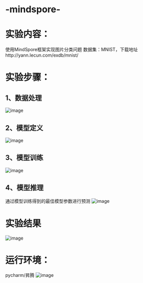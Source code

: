 # -mindspore-
# 实验内容：
使用MindSpore框架实现图片分类问题
数据集：MNIST，下载地址http://yann.lecun.com/exdb/mnist/
# 实验步骤：
## 1、数据处理
![image](https://user-images.githubusercontent.com/113962198/210972056-a263a620-f544-4919-838b-2123f813d017.png)
## 2、模型定义
![image](https://user-images.githubusercontent.com/113962198/210972140-992e917c-5765-4ec6-87da-0a9a27e15d3c.png)
## 3、模型训练
![image](https://user-images.githubusercontent.com/113962198/210972221-d1bfbb55-b68e-429d-996b-9a30daf28dac.png)
## 4、模型推理
通过模型训练得到的最佳模型参数进行预测
![image](https://user-images.githubusercontent.com/113962198/210972308-b02543ef-b70f-4099-8a26-d2e0e9175b94.png)
# 实验结果
![image](https://user-images.githubusercontent.com/113962198/210973094-b6780797-af29-421b-8533-68a5472dfdcc.png)
# 运行环境：
pycharm/昇腾
![image](https://user-images.githubusercontent.com/113962198/221396271-bb60c909-2fa6-435d-b948-fc50734ee050.png)
